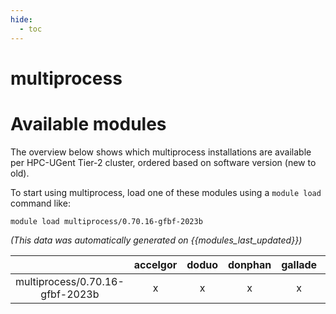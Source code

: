 ```yaml
---
hide:
  - toc
---
```


multiprocess
============

# Available modules


The overview below shows which multiprocess installations are available per HPC-UGent Tier-2 cluster, ordered based on software version (new to old).

To start using multiprocess, load one of these modules using a `module load` command like:

```shell
module load multiprocess/0.70.16-gfbf-2023b
```

*(This data was automatically generated on {{modules_last_updated}})*  

| |accelgor|doduo|donphan|gallade|joltik|shinx|
| :---: | :---: | :---: | :---: | :---: | :---: | :---: |
|multiprocess/0.70.16-gfbf-2023b|x|x|x|x|x|x|
